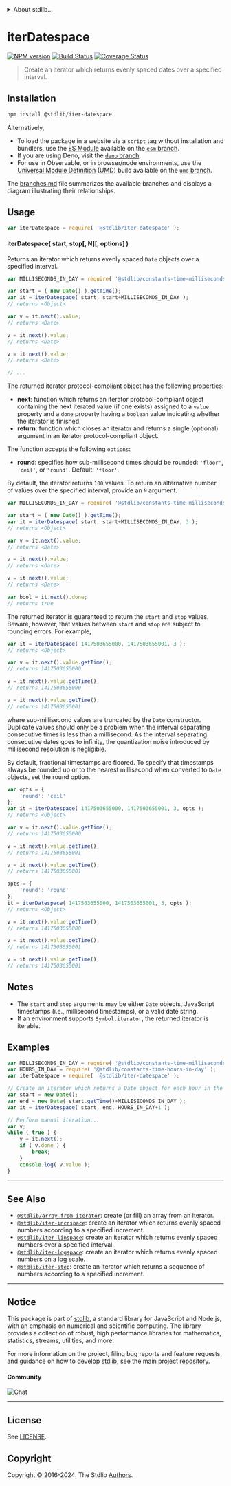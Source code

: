 <!--

@license Apache-2.0

Copyright (c) 2019 The Stdlib Authors.

Licensed under the Apache License, Version 2.0 (the "License");
you may not use this file except in compliance with the License.
You may obtain a copy of the License at

   http://www.apache.org/licenses/LICENSE-2.0

Unless required by applicable law or agreed to in writing, software
distributed under the License is distributed on an "AS IS" BASIS,
WITHOUT WARRANTIES OR CONDITIONS OF ANY KIND, either express or implied.
See the License for the specific language governing permissions and
limitations under the License.

-->


<details>
  <summary>
    About stdlib...
  </summary>
  <p>We believe in a future in which the web is a preferred environment for numerical computation. To help realize this future, we've built stdlib. stdlib is a standard library, with an emphasis on numerical and scientific computation, written in JavaScript (and C) for execution in browsers and in Node.js.</p>
  <p>The library is fully decomposable, being architected in such a way that you can swap out and mix and match APIs and functionality to cater to your exact preferences and use cases.</p>
  <p>When you use stdlib, you can be absolutely certain that you are using the most thorough, rigorous, well-written, studied, documented, tested, measured, and high-quality code out there.</p>
  <p>To join us in bringing numerical computing to the web, get started by checking us out on <a href="https://github.com/stdlib-js/stdlib">GitHub</a>, and please consider <a href="https://opencollective.com/stdlib">financially supporting stdlib</a>. We greatly appreciate your continued support!</p>
</details>

# iterDatespace

[![NPM version][npm-image]][npm-url] [![Build Status][test-image]][test-url] [![Coverage Status][coverage-image]][coverage-url] <!-- [![dependencies][dependencies-image]][dependencies-url] -->

> Create an iterator which returns evenly spaced dates over a specified interval.

<!-- Section to include introductory text. Make sure to keep an empty line after the intro `section` element and another before the `/section` close. -->

<section class="intro">

</section>

<!-- /.intro -->

<!-- Package usage documentation. -->

<section class="installation">

## Installation

```bash
npm install @stdlib/iter-datespace
```

Alternatively,

-   To load the package in a website via a `script` tag without installation and bundlers, use the [ES Module][es-module] available on the [`esm` branch][esm-url].
-   If you are using Deno, visit the [`deno` branch][deno-url].
-   For use in Observable, or in browser/node environments, use the [Universal Module Definition (UMD)][umd] build available on the [`umd` branch][umd-url].

The [branches.md][branches-url] file summarizes the available branches and displays a diagram illustrating their relationships.

</section>

<section class="usage">

## Usage

```javascript
var iterDatespace = require( '@stdlib/iter-datespace' );
```

#### iterDatespace( start, stop\[, N]\[, options] )

Returns an iterator which returns evenly spaced `Date` objects over a specified interval.

```javascript
var MILLISECONDS_IN_DAY = require( '@stdlib/constants-time-milliseconds-in-day' );

var start = ( new Date() ).getTime();
var it = iterDatespace( start, start+MILLISECONDS_IN_DAY );
// returns <Object>

var v = it.next().value;
// returns <Date>

v = it.next().value;
// returns <Date>

v = it.next().value;
// returns <Date>

// ...
```

The returned iterator protocol-compliant object has the following properties:

-   **next**: function which returns an iterator protocol-compliant object containing the next iterated value (if one exists) assigned to a `value` property and a `done` property having a `boolean` value indicating whether the iterator is finished.
-   **return**: function which closes an iterator and returns a single (optional) argument in an iterator protocol-compliant object.

The function accepts the following `options`:

-   **round**: specifies how sub-millisecond times should be rounded: `'floor'`, `'ceil'`, or `'round'`. Default: `'floor'`.

By default, the iterator returns `100` values. To return an alternative number of values over the specified interval, provide an `N` argument.

```javascript
var MILLISECONDS_IN_DAY = require( '@stdlib/constants-time-milliseconds-in-day' );

var start = ( new Date() ).getTime();
var it = iterDatespace( start, start+MILLISECONDS_IN_DAY, 3 );
// returns <Object>

var v = it.next().value;
// returns <Date>

v = it.next().value;
// returns <Date>

v = it.next().value;
// returns <Date>

var bool = it.next().done;
// returns true
```

The returned iterator is guaranteed to return the `start` and `stop` values. Beware, however, that values between `start` and `stop` are subject to rounding errors. For example,

```javascript
var it = iterDatespace( 1417503655000, 1417503655001, 3 );
// returns <Object>

var v = it.next().value.getTime();
// returns 1417503655000

v = it.next().value.getTime();
// returns 1417503655000

v = it.next().value.getTime();
// returns 1417503655001
```

where sub-millisecond values are truncated by the `Date` constructor. Duplicate values should only be a problem when the interval separating consecutive times is less than a millisecond. As the interval separating consecutive dates goes to infinity, the quantization noise introduced by millisecond resolution is negligible.

By default, fractional timestamps are floored. To specify that timestamps always be rounded up or to the nearest millisecond when converted to `Date` objects, set the round option.

```javascript
var opts = {
    'round': 'ceil'
};
var it = iterDatespace( 1417503655000, 1417503655001, 3, opts );
// returns <Object>

var v = it.next().value.getTime();
// returns 1417503655000

v = it.next().value.getTime();
// returns 1417503655001

v = it.next().value.getTime();
// returns 1417503655001

opts = {
    'round': 'round'
};
it = iterDatespace( 1417503655000, 1417503655001, 3, opts );
// returns <Object>

v = it.next().value.getTime();
// returns 1417503655000

v = it.next().value.getTime();
// returns 1417503655001

v = it.next().value.getTime();
// returns 1417503655001
```

</section>

<!-- /.usage -->

<!-- Package usage notes. Make sure to keep an empty line after the `section` element and another before the `/section` close. -->

<section class="notes">

## Notes

-   The `start` and `stop` arguments may be either `Date` objects, JavaScript timestamps (i.e., millisecond timestamps), or a valid date string.
-   If an environment supports `Symbol.iterator`, the returned iterator is iterable.

</section>

<!-- /.notes -->

<!-- Package usage examples. -->

<section class="examples">

## Examples

<!-- eslint no-undef: "error" -->

```javascript
var MILLISECONDS_IN_DAY = require( '@stdlib/constants-time-milliseconds-in-day' );
var HOURS_IN_DAY = require( '@stdlib/constants-time-hours-in-day' );
var iterDatespace = require( '@stdlib/iter-datespace' );

// Create an iterator which returns a Date object for each hour in the next 24 hours:
var start = new Date();
var end = new Date( start.getTime()+MILLISECONDS_IN_DAY );
var it = iterDatespace( start, end, HOURS_IN_DAY+1 );

// Perform manual iteration...
var v;
while ( true ) {
    v = it.next();
    if ( v.done ) {
        break;
    }
    console.log( v.value );
}
```

</section>

<!-- /.examples -->

<!-- Section to include cited references. If references are included, add a horizontal rule *before* the section. Make sure to keep an empty line after the `section` element and another before the `/section` close. -->

<section class="references">

</section>

<!-- /.references -->

<!-- Section for related `stdlib` packages. Do not manually edit this section, as it is automatically populated. -->

<section class="related">

* * *

## See Also

-   <span class="package-name">[`@stdlib/array-from-iterator`][@stdlib/array/from-iterator]</span><span class="delimiter">: </span><span class="description">create (or fill) an array from an iterator.</span>
-   <span class="package-name">[`@stdlib/iter-incrspace`][@stdlib/iter/incrspace]</span><span class="delimiter">: </span><span class="description">create an iterator which returns evenly spaced numbers according to a specified increment.</span>
-   <span class="package-name">[`@stdlib/iter-linspace`][@stdlib/iter/linspace]</span><span class="delimiter">: </span><span class="description">create an iterator which returns evenly spaced numbers over a specified interval.</span>
-   <span class="package-name">[`@stdlib/iter-logspace`][@stdlib/iter/logspace]</span><span class="delimiter">: </span><span class="description">create an iterator which returns evenly spaced numbers on a log scale.</span>
-   <span class="package-name">[`@stdlib/iter-step`][@stdlib/iter/step]</span><span class="delimiter">: </span><span class="description">create an iterator which returns a sequence of numbers according to a specified increment.</span>

</section>

<!-- /.related -->

<!-- Section for all links. Make sure to keep an empty line after the `section` element and another before the `/section` close. -->


<section class="main-repo" >

* * *

## Notice

This package is part of [stdlib][stdlib], a standard library for JavaScript and Node.js, with an emphasis on numerical and scientific computing. The library provides a collection of robust, high performance libraries for mathematics, statistics, streams, utilities, and more.

For more information on the project, filing bug reports and feature requests, and guidance on how to develop [stdlib][stdlib], see the main project [repository][stdlib].

#### Community

[![Chat][chat-image]][chat-url]

---

## License

See [LICENSE][stdlib-license].


## Copyright

Copyright &copy; 2016-2024. The Stdlib [Authors][stdlib-authors].

</section>

<!-- /.stdlib -->

<!-- Section for all links. Make sure to keep an empty line after the `section` element and another before the `/section` close. -->

<section class="links">

[npm-image]: http://img.shields.io/npm/v/@stdlib/iter-datespace.svg
[npm-url]: https://npmjs.org/package/@stdlib/iter-datespace

[test-image]: https://github.com/stdlib-js/iter-datespace/actions/workflows/test.yml/badge.svg?branch=main
[test-url]: https://github.com/stdlib-js/iter-datespace/actions/workflows/test.yml?query=branch:main

[coverage-image]: https://img.shields.io/codecov/c/github/stdlib-js/iter-datespace/main.svg
[coverage-url]: https://codecov.io/github/stdlib-js/iter-datespace?branch=main

<!--

[dependencies-image]: https://img.shields.io/david/stdlib-js/iter-datespace.svg
[dependencies-url]: https://david-dm.org/stdlib-js/iter-datespace/main

-->

[chat-image]: https://img.shields.io/gitter/room/stdlib-js/stdlib.svg
[chat-url]: https://app.gitter.im/#/room/#stdlib-js_stdlib:gitter.im

[stdlib]: https://github.com/stdlib-js/stdlib

[stdlib-authors]: https://github.com/stdlib-js/stdlib/graphs/contributors

[umd]: https://github.com/umdjs/umd
[es-module]: https://developer.mozilla.org/en-US/docs/Web/JavaScript/Guide/Modules

[deno-url]: https://github.com/stdlib-js/iter-datespace/tree/deno
[umd-url]: https://github.com/stdlib-js/iter-datespace/tree/umd
[esm-url]: https://github.com/stdlib-js/iter-datespace/tree/esm
[branches-url]: https://github.com/stdlib-js/iter-datespace/blob/main/branches.md

[stdlib-license]: https://raw.githubusercontent.com/stdlib-js/iter-datespace/main/LICENSE

<!-- <related-links> -->

[@stdlib/array/from-iterator]: https://github.com/stdlib-js/array-from-iterator

[@stdlib/iter/incrspace]: https://github.com/stdlib-js/iter-incrspace

[@stdlib/iter/linspace]: https://github.com/stdlib-js/iter-linspace

[@stdlib/iter/logspace]: https://github.com/stdlib-js/iter-logspace

[@stdlib/iter/step]: https://github.com/stdlib-js/iter-step

<!-- </related-links> -->

</section>

<!-- /.links -->
